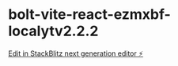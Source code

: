 # bolt-vite-react-ezmxbf-localytv2.2.2

[Edit in StackBlitz next generation editor ⚡️](https://stackblitz.com/~/github.com/BARG8/bolt-vite-react-ezmxbf-localytv2.2.2)